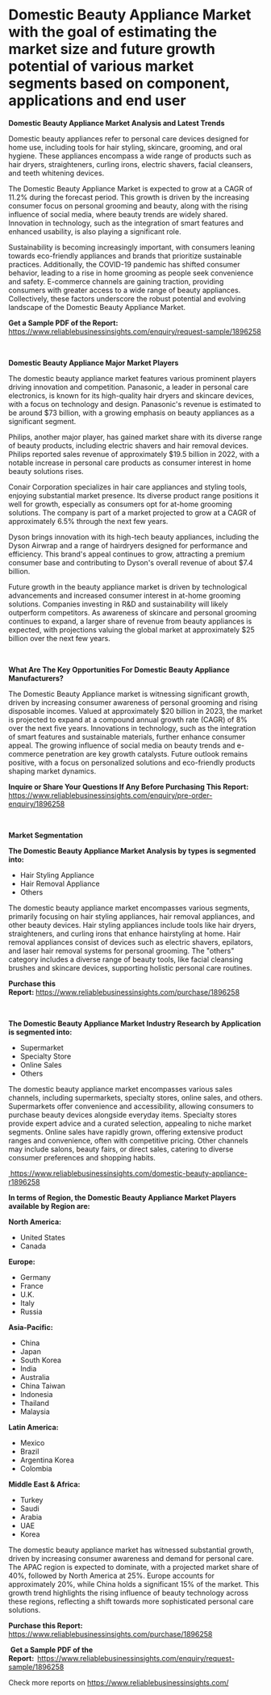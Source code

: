 <p><h1>Domestic Beauty Appliance Market with the goal of estimating the market size and future growth potential of various market segments based on component, applications and end user</h1></p><p><strong>Domestic Beauty Appliance Market Analysis and Latest Trends</strong></p>
<p><p>Domestic beauty appliances refer to personal care devices designed for home use, including tools for hair styling, skincare, grooming, and oral hygiene. These appliances encompass a wide range of products such as hair dryers, straighteners, curling irons, electric shavers, facial cleansers, and teeth whitening devices. </p><p>The Domestic Beauty Appliance Market is expected to grow at a CAGR of 11.2% during the forecast period. This growth is driven by the increasing consumer focus on personal grooming and beauty, along with the rising influence of social media, where beauty trends are widely shared. Innovation in technology, such as the integration of smart features and enhanced usability, is also playing a significant role. </p><p>Sustainability is becoming increasingly important, with consumers leaning towards eco-friendly appliances and brands that prioritize sustainable practices. Additionally, the COVID-19 pandemic has shifted consumer behavior, leading to a rise in home grooming as people seek convenience and safety. E-commerce channels are gaining traction, providing consumers with greater access to a wide range of beauty appliances. Collectively, these factors underscore the robust potential and evolving landscape of the Domestic Beauty Appliance Market.</p></p>
<p><strong>Get a Sample PDF of the Report:&nbsp;</strong> <a href="https://www.reliablebusinessinsights.com/enquiry/request-sample/1896258?utm_campaign=117&utm_medium=2&utm_source=Github&utm_content=ia&utm_term=13012025&utm_id=domestic-beauty-appliance">https://www.reliablebusinessinsights.com/enquiry/request-sample/1896258</a></p>
<p>&nbsp;</p>
<p><strong>Domestic Beauty Appliance Major Market Players</strong></p>
<p><p>The domestic beauty appliance market features various prominent players driving innovation and competition. Panasonic, a leader in personal care electronics, is known for its high-quality hair dryers and skincare devices, with a focus on technology and design. Panasonic's revenue is estimated to be around $73 billion, with a growing emphasis on beauty appliances as a significant segment.</p><p>Philips, another major player, has gained market share with its diverse range of beauty products, including electric shavers and hair removal devices. Philips reported sales revenue of approximately $19.5 billion in 2022, with a notable increase in personal care products as consumer interest in home beauty solutions rises.</p><p>Conair Corporation specializes in hair care appliances and styling tools, enjoying substantial market presence. Its diverse product range positions it well for growth, especially as consumers opt for at-home grooming solutions. The company is part of a market projected to grow at a CAGR of approximately 6.5% through the next few years.</p><p>Dyson brings innovation with its high-tech beauty appliances, including the Dyson Airwrap and a range of hairdryers designed for performance and efficiency. This brand's appeal continues to grow, attracting a premium consumer base and contributing to Dyson's overall revenue of about $7.4 billion.</p><p>Future growth in the beauty appliance market is driven by technological advancements and increased consumer interest in at-home grooming solutions. Companies investing in R&D and sustainability will likely outperform competitors. As awareness of skincare and personal grooming continues to expand, a larger share of revenue from beauty appliances is expected, with projections valuing the global market at approximately $25 billion over the next few years.</p></p>
<p>&nbsp;</p>
<p><strong>What Are The Key Opportunities For Domestic Beauty Appliance Manufacturers?</strong></p>
<p><p>The Domestic Beauty Appliance market is witnessing significant growth, driven by increasing consumer awareness of personal grooming and rising disposable incomes. Valued at approximately $20 billion in 2023, the market is projected to expand at a compound annual growth rate (CAGR) of 8% over the next five years. Innovations in technology, such as the integration of smart features and sustainable materials, further enhance consumer appeal. The growing influence of social media on beauty trends and e-commerce penetration are key growth catalysts. Future outlook remains positive, with a focus on personalized solutions and eco-friendly products shaping market dynamics.</p></p>
<p><strong>Inquire or Share Your Questions If Any Before Purchasing This Report:</strong> <a href="https://www.reliablebusinessinsights.com/enquiry/pre-order-enquiry/1896258?utm_campaign=117&utm_medium=2&utm_source=Github&utm_content=ia&utm_term=13012025&utm_id=domestic-beauty-appliance">https://www.reliablebusinessinsights.com/enquiry/pre-order-enquiry/1896258</a></p>
<p>&nbsp;</p>
<p><strong>Market Segmentation</strong></p>
<p><strong>The Domestic Beauty Appliance Market Analysis by types is segmented into:</strong></p>
<p><ul><li>Hair Styling Appliance</li><li>Hair Removal Appliance</li><li>Others</li></ul></p>
<p><p>The domestic beauty appliance market encompasses various segments, primarily focusing on hair styling appliances, hair removal appliances, and other beauty devices. Hair styling appliances include tools like hair dryers, straighteners, and curling irons that enhance hairstyling at home. Hair removal appliances consist of devices such as electric shavers, epilators, and laser hair removal systems for personal grooming. The "others" category includes a diverse range of beauty tools, like facial cleansing brushes and skincare devices, supporting holistic personal care routines.</p></p>
<p><strong>Purchase this Report:&nbsp;</strong><a href="https://www.reliablebusinessinsights.com/purchase/1896258?utm_campaign=117&utm_medium=2&utm_source=Github&utm_content=ia&utm_term=13012025&utm_id=domestic-beauty-appliance">https://www.reliablebusinessinsights.com/purchase/1896258</a></p>
<p>&nbsp;</p>
<p><strong>The Domestic Beauty Appliance Market Industry Research by Application is segmented into:</strong></p>
<p><ul><li>Supermarket</li><li>Specialty Store</li><li>Online Sales</li><li>Others</li></ul></p>
<p><p>The domestic beauty appliance market encompasses various sales channels, including supermarkets, specialty stores, online sales, and others. Supermarkets offer convenience and accessibility, allowing consumers to purchase beauty devices alongside everyday items. Specialty stores provide expert advice and a curated selection, appealing to niche market segments. Online sales have rapidly grown, offering extensive product ranges and convenience, often with competitive pricing. Other channels may include salons, beauty fairs, or direct sales, catering to diverse consumer preferences and shopping habits.</p></p>
<p><a href="https://www.reliablebusinessinsights.com/domestic-beauty-appliance-r1896258?utm_campaign=117&utm_medium=2&utm_source=Github&utm_content=ia&utm_term=13012025&utm_id=domestic-beauty-appliance">&nbsp;https://www.reliablebusinessinsights.com/domestic-beauty-appliance-r1896258</a></p>
<p><strong>In terms of Region, the Domestic Beauty Appliance Market Players available by Region are:</strong></p>
<p>
    <p> <strong> North America: </strong>
        <ul>
            <li>United States</li>
            <li>Canada</li>
        </ul>
        </p> 
    <p> <strong> Europe: </strong>
        <ul>
            <li>Germany</li>
            <li>France</li>
            <li>U.K.</li>
            <li>Italy</li>
            <li>Russia</li>
        </ul>
        </p> 
    <p> <strong> Asia-Pacific: </strong>
        <ul>
            <li>China</li>
            <li>Japan</li>
            <li>South Korea</li>
            <li>India</li>
            <li>Australia</li>
            <li>China Taiwan</li>
            <li>Indonesia</li>
            <li>Thailand</li>
            <li>Malaysia</li>
        </ul>
        </p> 
    <p> <strong> Latin America: </strong>
        <ul>
            <li>Mexico</li>
            <li>Brazil</li>
            <li>Argentina Korea</li>
            <li>Colombia</li>
        </ul>
        </p> 
    <p> <strong> Middle East & Africa: </strong>
        <ul>
            <li>Turkey</li>
            <li>Saudi</li>
            <li>Arabia</li>
            <li>UAE</li>
            <li>Korea</li>
        </ul>
    </p>
    </p>
<p><p>The domestic beauty appliance market has witnessed substantial growth, driven by increasing consumer awareness and demand for personal care. The APAC region is expected to dominate, with a projected market share of 40%, followed by North America at 25%. Europe accounts for approximately 20%, while China holds a significant 15% of the market. This growth trend highlights the rising influence of beauty technology across these regions, reflecting a shift towards more sophisticated personal care solutions.</p></p>
<p><strong>Purchase this Report: </strong><a href="https://www.reliablebusinessinsights.com/purchase/1896258?utm_campaign=117&utm_medium=2&utm_source=Github&utm_content=ia&utm_term=13012025&utm_id=domestic-beauty-appliance">https://www.reliablebusinessinsights.com/purchase/1896258</a></p>
<p>&nbsp;<strong>Get a Sample PDF of the Report:&nbsp;&nbsp;</strong><a href="https://www.reliablebusinessinsights.com/enquiry/request-sample/1896258?utm_campaign=117&utm_medium=2&utm_source=Github&utm_content=ia&utm_term=13012025&utm_id=domestic-beauty-appliance">https://www.reliablebusinessinsights.com/enquiry/request-sample/1896258</a></p>
<p><strong></strong></p>
<p>Check more reports on <a href="https://www.reliablebusinessinsights.com/?utm_campaign=117&utm_medium=2&utm_source=Github&utm_content=ia&utm_term=13012025&utm_id=domestic-beauty-appliance">https://www.reliablebusinessinsights.com/</a></p>